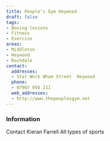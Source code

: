 ```yaml
---
title: People's Gym Heywood
draft: false
tags:
- Boxing lessons
- Fitness
- Exercise
areas:
- Middleton
- Heywood
- Rochdale
contact:
  addresses:
  - Star Work Wham Street  Heywood
  phone:
  - 07907 056 211
  web_addresses:
  - http://www.thepeoplesgym.net
---
```


### Information
Contact Kieran Farrell
All types of sports

